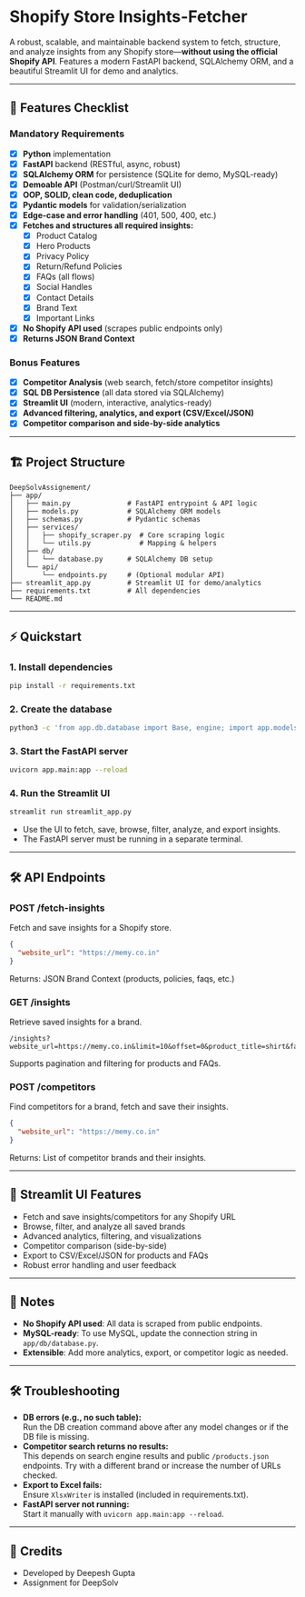 # Shopify Store Insights-Fetcher

A robust, scalable, and maintainable backend system to fetch, structure, and analyze insights from any Shopify store—**without using the official Shopify API**. Features a modern FastAPI backend, SQLAlchemy ORM, and a beautiful Streamlit UI for demo and analytics.

---

## 🚀 Features Checklist

### **Mandatory Requirements**
- [x] **Python** implementation
- [x] **FastAPI** backend (RESTful, async, robust)
- [x] **SQLAlchemy ORM** for persistence (SQLite for demo, MySQL-ready)
- [x] **Demoable API** (Postman/curl/Streamlit UI)
- [x] **OOP, SOLID, clean code, deduplication**
- [x] **Pydantic models** for validation/serialization
- [x] **Edge-case and error handling** (401, 500, 400, etc.)
- [x] **Fetches and structures all required insights:**
  - [x] Product Catalog
  - [x] Hero Products
  - [x] Privacy Policy
  - [x] Return/Refund Policies
  - [x] FAQs (all flows)
  - [x] Social Handles
  - [x] Contact Details
  - [x] Brand Text
  - [x] Important Links
- [x] **No Shopify API used** (scrapes public endpoints only)
- [x] **Returns JSON Brand Context**

### **Bonus Features**
- [x] **Competitor Analysis** (web search, fetch/store competitor insights)
- [x] **SQL DB Persistence** (all data stored via SQLAlchemy)
- [x] **Streamlit UI** (modern, interactive, analytics-ready)
- [x] **Advanced filtering, analytics, and export (CSV/Excel/JSON)**
- [x] **Competitor comparison and side-by-side analytics**

---

## 🏗️ Project Structure

```
DeepSolvAssignement/
├── app/
│   ├── main.py              # FastAPI entrypoint & API logic
│   ├── models.py            # SQLAlchemy ORM models
│   ├── schemas.py           # Pydantic schemas
│   ├── services/
│   │   ├── shopify_scraper.py  # Core scraping logic
│   │   └── utils.py            # Mapping & helpers
│   ├── db/
│   │   └── database.py      # SQLAlchemy DB setup
│   └── api/
│       └── endpoints.py     # (Optional modular API)
├── streamlit_app.py         # Streamlit UI for demo/analytics
├── requirements.txt         # All dependencies
└── README.md
```

---

## ⚡️ Quickstart

### 1. **Install dependencies**
```bash
pip install -r requirements.txt
```

### 2. **Create the database**
```bash
python3 -c 'from app.db.database import Base, engine; import app.models; Base.metadata.create_all(bind=engine)'
```

### 3. **Start the FastAPI server**
```bash
uvicorn app.main:app --reload
```

### 4. **Run the Streamlit UI**
```bash
streamlit run streamlit_app.py
```

- Use the UI to fetch, save, browse, filter, analyze, and export insights.
- The FastAPI server must be running in a separate terminal.

---

## 🛠️ API Endpoints

### **POST /fetch-insights**
Fetch and save insights for a Shopify store.
```json
{
  "website_url": "https://memy.co.in"
}
```
Returns: JSON Brand Context (products, policies, faqs, etc.)

### **GET /insights**
Retrieve saved insights for a brand.
```
/insights?website_url=https://memy.co.in&limit=10&offset=0&product_title=shirt&faq_limit=5&faq_query=return
```
Supports pagination and filtering for products and FAQs.

### **POST /competitors**
Find competitors for a brand, fetch and save their insights.
```json
{
  "website_url": "https://memy.co.in"
}
```
Returns: List of competitor brands and their insights.

---

## 🎨 Streamlit UI Features
- Fetch and save insights/competitors for any Shopify URL
- Browse, filter, and analyze all saved brands
- Advanced analytics, filtering, and visualizations
- Competitor comparison (side-by-side)
- Export to CSV/Excel/JSON for products and FAQs
- Robust error handling and user feedback

---

## 📝 Notes
- **No Shopify API used**: All data is scraped from public endpoints.
- **MySQL-ready**: To use MySQL, update the connection string in `app/db/database.py`.
- **Extensible**: Add more analytics, export, or competitor logic as needed.

---

## 🛠️ Troubleshooting

- **DB errors (e.g., no such table):**  
  Run the DB creation command above after any model changes or if the DB file is missing.
- **Competitor search returns no results:**  
  This depends on search engine results and public `/products.json` endpoints. Try with a different brand or increase the number of URLs checked.
- **Export to Excel fails:**  
  Ensure `XlsxWriter` is installed (included in requirements.txt).
- **FastAPI server not running:**  
  Start it manually with `uvicorn app.main:app --reload`.

---

## 👏 Credits
- Developed by Deepesh Gupta
- Assignment for DeepSolv
